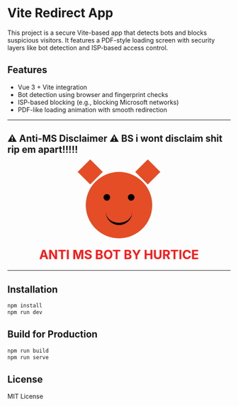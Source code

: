 # Vite Redirect App

This project is a secure Vite-based app that detects bots and blocks suspicious visitors. It features a PDF-style loading screen with security layers like bot detection and ISP-based access control.

## Features
- Vue 3 + Vite integration
- Bot detection using browser and fingerprint checks
- ISP-based blocking (e.g., blocking Microsoft networks)
- PDF-like loading animation with smooth redirection

---

## ⚠️ Anti-MS Disclaimer ⚠️ BS i wont disclaim shit rip em apart!!!!!

<div align="center">
  <div class="devil-head">
    <div class="horn left"></div>
    <div class="horn right"></div>
    <div class="face">
      <div class="eyes left"></div>
      <div class="eyes right"></div>
      <div class="smile"></div>
    </div>
  </div>
  
  <h1 class="blinking-text">ANTI MS BOT BY HURTICE</h1>
</div>

---

## Installation
```bash
npm install
npm run dev
```

## Build for Production
```bash
npm run build
npm run serve
```

## License
MIT License

<!-- Devil Head and Blinking Text Styles -->
<style>
.devil-head {
  position: relative;
  width: 150px;
  height: 150px;
  background-color: #e44d26;
  border-radius: 50%;
  display: inline-block;
  margin-top: 20px;
}

.horn {
  width: 40px;
  height: 40px;
  background-color: #e44d26;
  position: absolute;
  top: -20px;
  transform: rotate(45deg);
}

.horn.left {
  left: -10px;
}

.horn.right {
  right: -10px;
}

.face .eyes {
  width: 15px;
  height: 15px;
  background-color: #000;
  border-radius: 50%;
  position: absolute;
  top: 50px;
}

.face .eyes.left {
  left: 40px;
}

.face .eyes.right {
  right: 40px;
}

.face .smile {
  width: 60px;
  height: 30px;
  border-bottom: 5px solid #000;
  border-radius: 0 0 50px 50px;
  position: absolute;
  bottom: 30px;
  left: 50%;
  transform: translateX(-50%);
}

/* Blinking Text */
@keyframes blink {
  0% { opacity: 1; }
  50% { opacity: 0; }
  100% { opacity: 1; }
}

.blinking-text {
  color: red;
  animation: blink 1s infinite;
  margin-top: 20px;
  font-weight: bold;
}
</style>
